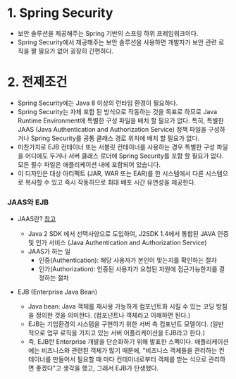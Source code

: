 # 1. Spring Security
- 보안 솔루션을 제공해주는 Spring 기반의 스프링 하위 프레임워크이다.
- Spring Security에서 제공해주는 보안 솔루션을 사용하면 개발자가 보안 관련 로직을 짤 필요가 없어 굉장히 간편하다.

# 2. 전제조건
- Spring Security에는 Java 8 이상의 런타임 환경이 필요하다.
- Spring Security는 자체 포함 된 방식으로 작동하는 것을 목표로 하므로 Java Runtime Environment에 특별한 구성 파일을 배치 할 필요가 없다. 
  특히, 특별한 JAAS (Java Authentication and Authorization Service) 정책 파일을 구성하거나 Spring Security를 공통 클래스 경로 위치에 배치 할 필요가 없다.
- 마찬가지로 EJB 컨테이너 또는 서블릿 컨테이너를 사용하는 경우 특별한 구성 파일을 어디에도 두거나 서버 클래스 로더에 Spring Security를 포함 할 필요가 없다. 
  모든 필수 파일은 애플리케이션 내에 포함되어 있습니다.
- 이 디자인은 대상 아티팩트 (JAR, WAR 또는 EAR)를 한 시스템에서 다른 시스템으로 복사할 수 있고 즉시 작동하므로 최대 배포 시간 유연성을 제공한다.

### JAAS와 EJB
- JAAS란? [참고](https://docs.oracle.com/javase/7/docs/technotes/guides/security/jaas/JAASRefGuide.html)
  - Java 2 SDK 에서 선택사양으로 도입하여, J2SDK 1.4에서 통합된 JAVA 인증 및 인가 서비스 (Java Authentication and Authorization Service)
  - JAAS가 하는 일
    - 인증(Authentication): 해당 사용자가 본인이 맞는지를 확인하는 절차
    - 인가(Authorization): 인증된 사용자가 요청된 자원에 접근가능한지를 결정하는 절차

- EJB (Enterprise Java Bean)
  - Java bean: Java 객체를 재사용 가능하게 컴포넌트화 시킬 수 있는 코딩 방침을 정의한 것을 의미한다. (컴포넌트나 객체라고 이해하면 된다.)
  - EJB는 기업환경의 시스템을 구현하기 위한 서버 측 컴포넌트 모델이다. (일반적으로 업무 로직을 가지고 있는 서버 어플리케이션을 EJB라고 한다.)
  - 즉, EJB란 Enterprise 개발을 단순화하기 위해 발표한 스펙이다. 애플리케이션에는 비즈니스와 관련된 객체가 많기 때문에, "비즈니스 객체들을 관리하는 컨테이너를 만들어서 필요할 때 마다 컨테이너로부터 객체를 받는 식으로 관리하면 좋겠다"고 생각을 했고, 그래서 EJB가 탄생했다.
